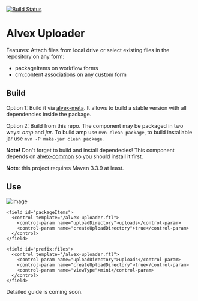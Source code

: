 [![Build Status](https://api.travis-ci.org/ITDSystems/alvex-uploader.svg?branch=master)](https://travis-ci.org/ITDSystems/alvex-uploader)

Alvex Uploader
========================

Features:
Attach files from local drive or select existing files in the repository on any form:
* packageItems on workflow forms
* cm:content associations on any custom form


Build
-----
Option 1:
Build it via [alvex-meta](https://github.com/ITDSystems/alvex-meta). It allows to build a stable version with all dependencies inside the package.

Option 2:
Build from this repo. The component may be packaged in two ways: *amp* and *jar*.
To build amp use `mvn clean package`, to build installable jar use `mvn -P make-jar clean package`.

**Note!**
Don't forget to build and install dependecies! This component depends on [alvex-common](https://github.com/ITDSystems/alvex-common) so you should install it first.

**Note**: this project requires Maven 3.3.9 at least.

Use
-----

![image](http://docs.alvexcore.com/en-US/Alvex/2.1/html-single/Admin_Guide/images/img38.png)
```
<field id="packageItems">
  <control template="/alvex-uploader.ftl">
    <control-param name="uploadDirectory">uploads</control-param>
    <control-param name="createUploadDirectory">true</control-param>
  </control>
</field>
```

```
<field id="prefix:files">
  <control template="/alvex-uploader.ftl">
    <control-param name="uploadDirectory">uploads</control-param>
    <control-param name="createUploadDirectory">true</control-param>
    <control-param name="viewType">mini</control-param>
  </control>
</field>
```

Detailed guide is coming soon.
